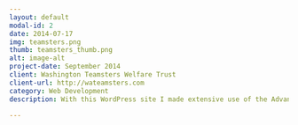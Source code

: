 ```yaml
---
layout: default
modal-id: 2
date: 2014-07-17
img: teamsters.png
thumb: teamsters_thumb.png
alt: image-alt
project-date: September 2014
client: Washington Teamsters Welfare Trust
client-url: http://wateamsters.com
category: Web Development
description: With this WordPress site I made extensive use of the Advanced Custom Fields plugin, as there was so much content that needed to be broken up section by section but still be organized by page in the admin area. This resulted in an extremely customized backend and highly dynamic site. Other features included a randomized full-screen front-page background image and slider, a custom left sidebar main navigation with transition effects and the integration of different color themes per each top-level section of the site.

---
```

